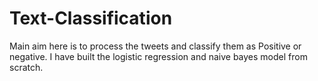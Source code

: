 # Text-Classification

Main aim here is to process the tweets and classify them as Positive or negative. I have built the logistic regression and naive bayes model from scratch.
